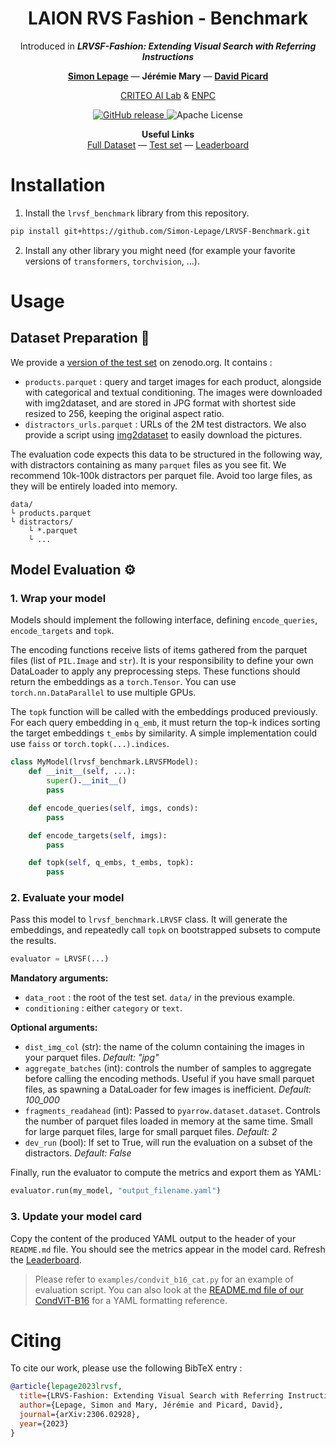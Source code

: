 <div align="center">

# LAION RVS Fashion - Benchmark
Introduced in ***LRVSF-Fashion: Extending Visual Search with Referring Instructions***

<a href="https://simon-lepage.github.io"><strong>Simon Lepage</strong></a>
—
<strong>Jérémie Mary</strong>
—
<a href=https://davidpicard.github.io><strong>David Picard</strong></a>

<a href=https://ailab.criteo.com>CRITEO AI Lab</a>
&
<a href=https://imagine-lab.enpc.fr>ENPC</a>
</div>

<p align="center">
    <a href="https://arxiv.org/abs/2306.02928">
        <img alt="GitHub release" src="https://img.shields.io/badge/arXiv-2306.02928-b31b1b.svg">
    </a>
    <img alt="Apache License" src="https://img.shields.io/badge/License-Apache_2.0-green.svg">
</p>

<div align="center">

**Useful Links** <br>
[Full Dataset](https://huggingface.co/datasets/Slep/LAION-RVS-Fashion) —
[Test set](https://zenodo.org/doi/10.5281/zenodo.11189942) —
[Leaderboard](https://huggingface.co/spaces/Slep/LRVSF-Leaderboard)
</div>

# Installation

1. Install the `lrvsf_benchmark` library from this repository. 

```sh
pip install git+https://github.com/Simon-Lepage/LRVSF-Benchmark.git
```

2. Install any other library you might need (for example your favorite versions of `transformers`, `torchvision`, ...).

# Usage

## Dataset Preparation 📁

We provide a [version of the test set]((https://zenodo.org/doi/10.5281/zenodo.11189942)) on zenodo.org. It contains : 
- `products.parquet` : query and target images for each product, alongside with categorical and textual conditioning. The images were downloaded with img2dataset, and are stored in JPG format with shortest side resized to 256, keeping the original aspect ratio.
- `distractors_urls.parquet` : URLs of the 2M test distractors. We also provide a script using [img2dataset](https://github.com/rom1504/img2dataset) to easily download the pictures.

The evaluation code expects this data to be structured in the following way, with distractors containing as many `parquet` files as you see fit. We recommend 10k-100k distractors per parquet file. Avoid too large files, as they will be entirely loaded into memory.
```
data/
└ products.parquet
└ distractors/
    └ *.parquet
    └ ...
```

## Model Evaluation ⚙️

### 1. Wrap your model

Models should implement the following interface, defining `encode_queries`, `encode_targets` and `topk`.

The encoding functions receive lists of items gathered from the parquet files (list of `PIL.Image` and `str`). It is your responsibility to define your own DataLoader to apply any preprocessing steps. These functions should return the embeddings as a `torch.Tensor`. You can use `torch.nn.DataParallel` to use multiple GPUs.

The `topk` function will be called with the embeddings produced previously. For each query embedding in `q_emb`, it must return the top-k indices sorting the target embeddings `t_embs` by similarity. A simple implementation could use `faiss` or `torch.topk(...).indices`.

```python
class MyModel(lrvsf_benchmark.LRVSFModel):
    def __init__(self, ...):
        super().__init__()
        pass

    def encode_queries(self, imgs, conds):
        pass

    def encode_targets(self, imgs):
        pass

    def topk(self, q_embs, t_embs, topk):
        pass
```

### 2. Evaluate your model

Pass this model to `lrvsf_benchmark.LRVSF` class. It will generate the embeddings, and repeatedly call `topk` on bootstrapped subsets to compute the results. 

```python
evaluator = LRVSF(...)
```
**Mandatory arguments:**
- `data_root` : the root of the test set. `data/` in the previous example.
- `conditioning` : either `category` or `text`.

**Optional arguments:**
- `dist_img_col` (str): the name of the column containing the images in your parquet files. *Default: "jpg"*
- `aggregate_batches` (int): controls the number of samples to aggregate before calling the encoding methods. Useful if you have small parquet files, as spawning a DataLoader for few images is inefficient. *Default: 100_000*
- `fragments_readahead` (int): Passed to `pyarrow.dataset.dataset`. Controls the number of parquet files loaded in memory at the same time. Small for large parquet files, large for small parquet files. *Default: 2*
- `dev_run` (bool): If set to True, will run the evaluation on a subset of the distractors. *Default: False*

Finally, run the evaluator to compute the metrics and export them as YAML: 
```python
evaluator.run(my_model, "output_filename.yaml")
```

### 3. Update your model card

Copy the content of the produced YAML output to the header of your `README.md` file. You should see the metrics appear in the model card. Refresh the [Leaderboard](https://huggingface.co/spaces/Slep/LRVSF-Leaderboard).

> Please refer to `examples/condvit_b16_cat.py` for an example of evaluation script. You can also look at the [README.md file of our CondViT-B16](https://huggingface.co/Slep/CondViT-B16-cat/blob/main/README.md) for a YAML formatting reference.

# Citing

To cite our work, please use the following BibTeX entry :
```bibtex
@article{lepage2023lrvsf,
  title={LRVS-Fashion: Extending Visual Search with Referring Instructions},
  author={Lepage, Simon and Mary, Jérémie and Picard, David},
  journal={arXiv:2306.02928},
  year={2023}
}
```